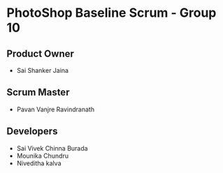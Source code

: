 # PhotoShop Baseline Scrum - Group 10
## Product Owner
- Sai Shanker Jaina

## Scrum Master
- Pavan Vanjre Ravindranath

## Developers
- Sai Vivek Chinna Burada
- Mounika Chundru
- Niveditha kalva
